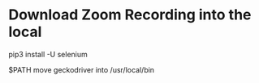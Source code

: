# Download Zoom Recording into the local

pip3 install -U selenium

$PATH
move geckodriver into /usr/local/bin
